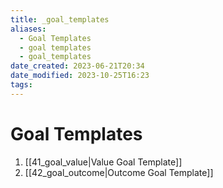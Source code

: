 ```yaml
---
title: _goal_templates
aliases:
  - Goal Templates
  - goal templates
  - goal_templates
date_created: 2023-06-21T20:34
date_modified: 2023-10-25T16:23
tags: 
---
```

# Goal Templates

1. [[41_goal_value|Value Goal Template]]
2. [[42_goal_outcome|Outcome Goal Template]]
